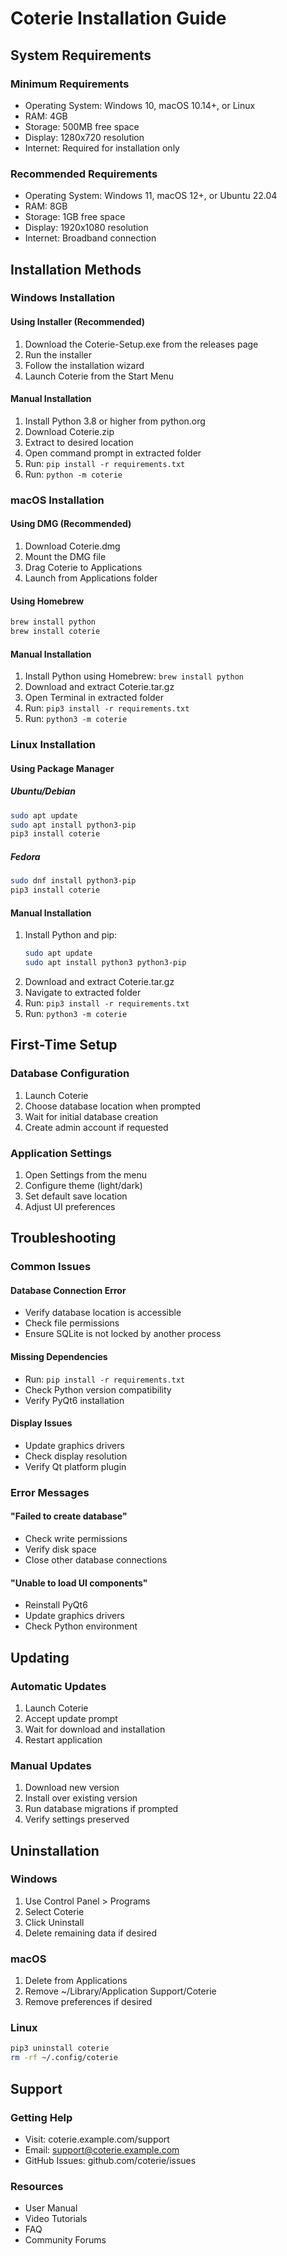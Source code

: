 # Coterie Installation Guide

## System Requirements

### Minimum Requirements
- Operating System: Windows 10, macOS 10.14+, or Linux
- RAM: 4GB
- Storage: 500MB free space
- Display: 1280x720 resolution
- Internet: Required for installation only

### Recommended Requirements
- Operating System: Windows 11, macOS 12+, or Ubuntu 22.04
- RAM: 8GB
- Storage: 1GB free space
- Display: 1920x1080 resolution
- Internet: Broadband connection

## Installation Methods

### Windows Installation

#### Using Installer (Recommended)
1. Download the Coterie-Setup.exe from the releases page
2. Run the installer
3. Follow the installation wizard
4. Launch Coterie from the Start Menu

#### Manual Installation
1. Install Python 3.8 or higher from python.org
2. Download Coterie.zip
3. Extract to desired location
4. Open command prompt in extracted folder
5. Run: `pip install -r requirements.txt`
6. Run: `python -m coterie`

### macOS Installation

#### Using DMG (Recommended)
1. Download Coterie.dmg
2. Mount the DMG file
3. Drag Coterie to Applications
4. Launch from Applications folder

#### Using Homebrew
```bash
brew install python
brew install coterie
```

#### Manual Installation
1. Install Python using Homebrew: `brew install python`
2. Download and extract Coterie.tar.gz
3. Open Terminal in extracted folder
4. Run: `pip3 install -r requirements.txt`
5. Run: `python3 -m coterie`

### Linux Installation

#### Using Package Manager
##### Ubuntu/Debian
```bash
sudo apt update
sudo apt install python3-pip
pip3 install coterie
```

##### Fedora
```bash
sudo dnf install python3-pip
pip3 install coterie
```

#### Manual Installation
1. Install Python and pip:
   ```bash
   sudo apt update
   sudo apt install python3 python3-pip
   ```
2. Download and extract Coterie.tar.gz
3. Navigate to extracted folder
4. Run: `pip3 install -r requirements.txt`
5. Run: `python3 -m coterie`

## First-Time Setup

### Database Configuration
1. Launch Coterie
2. Choose database location when prompted
3. Wait for initial database creation
4. Create admin account if requested

### Application Settings
1. Open Settings from the menu
2. Configure theme (light/dark)
3. Set default save location
4. Adjust UI preferences

## Troubleshooting

### Common Issues

#### Database Connection Error
- Verify database location is accessible
- Check file permissions
- Ensure SQLite is not locked by another process

#### Missing Dependencies
- Run: `pip install -r requirements.txt`
- Check Python version compatibility
- Verify PyQt6 installation

#### Display Issues
- Update graphics drivers
- Check display resolution
- Verify Qt platform plugin

### Error Messages

#### "Failed to create database"
- Check write permissions
- Verify disk space
- Close other database connections

#### "Unable to load UI components"
- Reinstall PyQt6
- Update graphics drivers
- Check Python environment

## Updating

### Automatic Updates
1. Launch Coterie
2. Accept update prompt
3. Wait for download and installation
4. Restart application

### Manual Updates
1. Download new version
2. Install over existing version
3. Run database migrations if prompted
4. Verify settings preserved

## Uninstallation

### Windows
1. Use Control Panel > Programs
2. Select Coterie
3. Click Uninstall
4. Delete remaining data if desired

### macOS
1. Delete from Applications
2. Remove ~/Library/Application Support/Coterie
3. Remove preferences if desired

### Linux
```bash
pip3 uninstall coterie
rm -rf ~/.config/coterie
```

## Support

### Getting Help
- Visit: coterie.example.com/support
- Email: support@coterie.example.com
- GitHub Issues: github.com/coterie/issues

### Resources
- User Manual
- Video Tutorials
- FAQ
- Community Forums 
